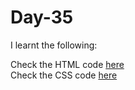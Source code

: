 # Day-35


I learnt the following:


Check the HTML code [here](./.html)  
Check the CSS code [here](./.css)